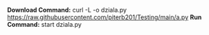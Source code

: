 **Download Command:** curl -L -o dziala.py https://raw.githubusercontent.com/piterb201/Testing/main/a.py
**Run Command:** start dziala.py

